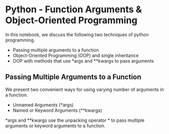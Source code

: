 # Python - Function Arguments & Object-Oriented Programming

In this notebook, we discuss the following two techniques of python programming.
- Passing multiple arguments to a function
- Object-Oriented Programming (OOP) and single inheritance
- OOP with methods that use \*args and \**kwargs to pass arguments


## Passing Multiple Arguments to a Function

We present two convenient ways for using varying number of arguments in a function.
- Unnamed Arguments (\*args)
- Named or Keyword Arguments (\**kwargs)

\*args and \**kwargs use the unpacking operator * to pass multiple arguments or keyword arguments to a function. 
